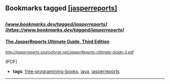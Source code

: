 ## Bookmarks tagged [[jasperreports]](https://www.bookmarks.dev?q=[jasperreports])

_<sup><sup>[www.bookmarks.dev/tagged/jasperreports](https://www.bookmarks.dev/tagged/jasperreports)</sup></sup>_
---
#### [The JasperReports Ultimate Guide, Third Edition](http://jasperreports.sourceforge.net/JasperReports-Ultimate-Guide-3.pdf)
_<sup>http://jasperreports.sourceforge.net/JasperReports-Ultimate-Guide-3.pdf</sup>_

(PDF)
* **tags**: [free-programming-books](../tagged/free-programming-books.md), [java](../tagged/java.md), [jasperreports](../tagged/jasperreports.md)
---

